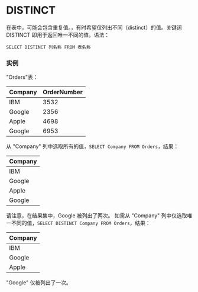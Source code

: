 DISTINCT
===


在表中，可能会包含重复值。，有时希望仅列出不同（distinct）的值。关键词 DISTINCT 即用于返回唯一不同的值。语法：

```
SELECT DISTINCT 列名称 FROM 表名称
```

### 实例

"Orders"表：

| Company    | OrderNumber  |
|:-----------|:-------------|
| IBM        | 3532         |
| Google     | 2356         |
| Apple      | 4698         |
| Google     | 6953         |

从 "Company" 列中选取所有的值，`SELECT Company FROM Orders`，结果：

| Company    |
|:-----------|
| IBM        |
| Google     |
| Apple      |
| Google     |

请注意，在结果集中，Google 被列出了两次。
如需从 "Company" 列中仅选取唯一不同的值，`SELECT DISTINCT Company FROM Orders`，结果：

| Company    |
|:-----------|
| IBM        |
| Google     |
| Apple      |

"Google" 仅被列出了一次。

